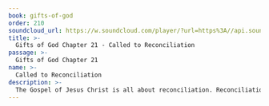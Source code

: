 ```yaml
---
book: gifts-of-god
order: 210
soundcloud_url: https://w.soundcloud.com/player/?url=https%3A//api.soundcloud.com/tracks/
title: >-
  Gifts of God Chapter 21 - Called to Reconciliation
passage: >-
  Gifts of God Chapter 21
name: >-
  Called to Reconciliation
description: >-
  The Gospel of Jesus Christ is all about reconciliation. Reconciliation is a promise. It is also risky. But it is to be a healing force in our lives. Christians are called to reconciliation.
---
```


